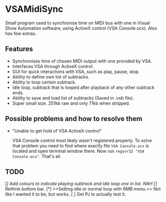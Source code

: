# VSAMidiSync

Small program used to synchronise time on MIDI bus with one in Visual Show Automation software,
using ActiveX control (VSA Console.ocx). Also has few extras.

## Features
- Synchronises time of chosen MIDI output with one provided by VSA.
- Interfaces VSA through ActiveX control.
- GUI for quick interactions with VSA, such as play, pause, stop.
- Ability to define own list of subtracks.
- Ability to loop certain subtrack.
- Idle loop, subtrack that is looped after playback of any other subtrack ends.
- Ability to save and load list of subtracks (Saved in .vsb file).
- Super small size. 251kb raw and only 71kb when stripped.

## Possible problems and how to resolve them
- "Unable to get hold of VSA ActiveX control"

    VSA Console control most likely wasn't registered properly.
    To solve that problem you need to find where exactly file `VSA Console.ocx` is located and open terminal window there.
    Now run `regsvr32 "VSA Console.ocx"`. That's all.
    
## TODO
[*] Add colours to indicate playing subtrack and idle loop one in list. NAH
[*] Rethink bottom bar.
[*] >>Setting idle or normal loop with RMB menu.<< Not like I wanted it to be, but works.
[ ] Get PJ to actually test it.